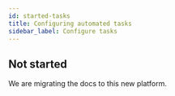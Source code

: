 ```yaml
---
id: started-tasks
title: Configuring automated tasks
sidebar_label: Configure tasks
---
```


## Not started

We are migrating the docs to this new platform.

